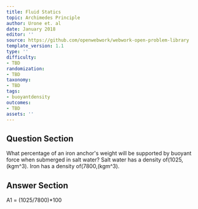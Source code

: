 ```yaml
---
title: Fluid Statics
topic: Archimedes Principle
author: Urone et. al
date: January 2018
editor: ''
source: https://github.com/openwebwork/webwork-open-problem-library
template_version: 1.1
type: ''
difficulty:
- TBD
randomization:
- TBD
taxonomy:
- TBD
tags:
- buoyantdensity
outcomes:
- TBD
assets: ''
---
```


## Question Section 

What percentage of an iron anchor's weight will be supported by buoyant force when submerged in salt water? Salt water has a density of(1025,(kgm^3). Iron has a density of(7800,(kgm^3).



## Answer Section

A1 = (1025/7800)*100